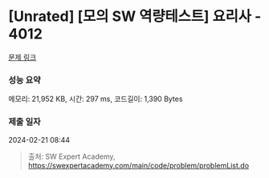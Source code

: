 # [Unrated] [모의 SW 역량테스트] 요리사 - 4012 

[문제 링크](https://swexpertacademy.com/main/code/problem/problemDetail.do?contestProbId=AWIeUtVakTMDFAVH) 

### 성능 요약

메모리: 21,952 KB, 시간: 297 ms, 코드길이: 1,390 Bytes

### 제출 일자

2024-02-21 08:44



> 출처: SW Expert Academy, https://swexpertacademy.com/main/code/problem/problemList.do